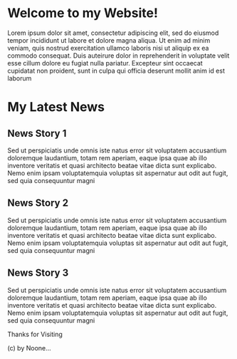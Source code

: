 <body>
  <h1>Welcome to my Website!</h1>
  <p>Lorem ipsum dolor sit amet, consectetur adipiscing elit, sed do eiusmod tempor incididunt ut labore et dolore magna aliqua. Ut enim ad minim veniam, quis nostrud exercitation ullamco laboris nisi ut aliquip ex ea commodo consequat. Duis auteirure dolor in reprehenderit in voluptate velit esse cillum dolore eu fugiat nulla pariatur. Excepteur sint occaecat cupidatat non proident, sunt in culpa qui officia deserunt mollit anim id est laborum</p>

  <h1>My Latest News</h1>

  <h2>News Story 1</h2>
  <p>Sed ut perspiciatis unde omnis iste natus error sit voluptatem accusantium doloremque laudantium, totam rem aperiam, eaque ipsa quae ab illo inventore veritatis et quasi architecto beatae vitae dicta sunt explicabo. Nemo enim ipsam voluptatemquia voluptas sit aspernatur aut odit aut fugit, sed quia consequuntur magni</p>

  <h2>News Story 2</h2>
  <p>Sed ut perspiciatis unde omnis iste natus error sit voluptatem accusantium doloremque laudantium, totam rem aperiam, eaque ipsa quae ab illo inventore veritatis et quasi architecto beatae vitae dicta sunt explicabo. Nemo enim ipsam voluptatemquia voluptas sit aspernatur aut odit aut fugit, sed quia consequuntur magni</p>

  <h2>News Story 3</h2>
  <p>Sed ut perspiciatis unde omnis iste natus error sit voluptatem accusantium doloremque laudantium, totam rem aperiam, eaque ipsa quae ab illo inventore veritatis et quasi architecto beatae vitae dicta sunt explicabo. Nemo enim ipsam voluptatemquia voluptas sit aspernatur aut odit aut fugit, sed quia consequuntur magni</p>

  <p>Thanks for Visiting</p>
  <p>(c) by Noone...</p>

</body>
</html>

